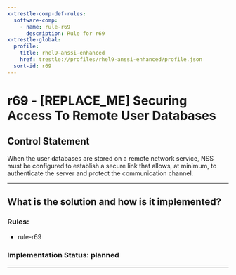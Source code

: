 ```yaml
---
x-trestle-comp-def-rules:
  software-comp:
    - name: rule-r69
      description: Rule for r69
x-trestle-global:
  profile:
    title: rhel9-anssi-enhanced
    href: trestle://profiles/rhel9-anssi-enhanced/profile.json
  sort-id: r69
---
```


# r69 - \[REPLACE_ME\] Securing Access To Remote User Databases

## Control Statement

When the user databases are stored on a remote network service, NSS must
be configured to establish a secure link that allows, at minimum, to
authenticate the server and protect the communication channel.

______________________________________________________________________

## What is the solution and how is it implemented?

<!-- For implementation status enter one of: implemented, partial, planned, alternative, not-applicable -->

<!-- Note that the list of rules under ### Rules: is read-only and changes will not be captured after assembly to JSON -->

<!-- Add control implementation description here for control: r69 -->

### Rules:

  - rule-r69

### Implementation Status: planned

______________________________________________________________________
